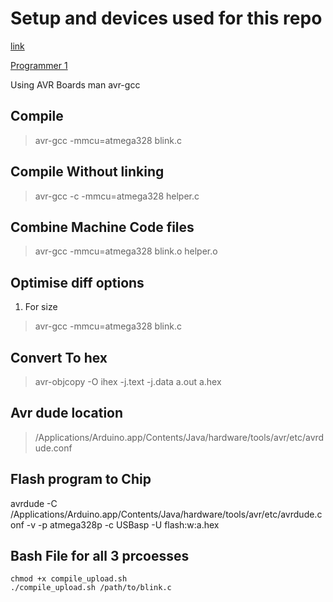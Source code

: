 # Setup and devices used for this repo
[link](http://ww1.microchip.com/downloads/en/DeviceDoc/Atmel-7810-Automotive-Microcontrollers-ATmega328P_Datasheet.pdf)

[Programmer 1](http://hub360.com.ng/product/usbisp-avr-programmer/)

Using AVR Boards
man avr-gcc
## Compile
>avr-gcc -mmcu=atmega328 blink.c

## Compile Without linking 
>avr-gcc -c -mmcu=atmega328 helper.c

## Combine Machine Code files
>avr-gcc -mmcu=atmega328 blink.o helper.o

## Optimise diff options 
1. For size
>avr-gcc -mmcu=atmega328 blink.c
## Convert To hex
>avr-objcopy -O ihex -j.text -j.data a.out a.hex 

## Avr dude location
>/Applications/Arduino.app/Contents/Java/hardware/tools/avr/etc/avrdude.conf

## Flash program to  Chip
avrdude -C /Applications/Arduino.app/Contents/Java/hardware/tools/avr/etc/avrdude.conf -v -p atmega328p -c USBasp -U flash:w:a.hex

## Bash File for all 3 prcoesses
```
chmod +x compile_upload.sh
./compile_upload.sh /path/to/blink.c
```
